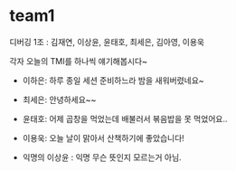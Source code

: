 # team1
디버깅 1조 : 김재연, 이상윤, 윤태호, 최세은, 김아영, 이용욱

각자 오늘의 TMI를 하나씩 얘기해봅시다~

- 이하은: 하루 종일 세션 준비하느라 밤을 새워버렸네요~

- 최세은: 안녕하세요~~
- 윤태호: 어제 곱창을 먹었는데 배불러서 볶음밥을 못 먹었어요..
- 이용욱: 오늘 날이 맑아서 산책하기에 좋았습니다!
- 익명의 이상윤 : 익명 무슨 뜻인지 모르는거 아님.
